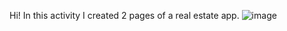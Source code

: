 Hi!
In this activity I created 2 pages of a real estate app.
![image](https://github.com/viniciusrrodrigues/AgenciaImobiliaria_Kotlin/assets/125403601/49add2d3-9665-4601-8e41-04ea3c0bc8d9)
